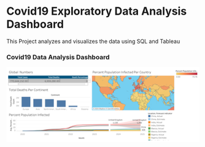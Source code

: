 # Covid19 Exploratory Data Analysis Dashboard

This Project analyzes and visualizes the data using SQL and Tableau

### Covid19 Data Analysis Dashboard

![Covid19 Data Analysis Dashboard](Images/Dashboard%201.png)
